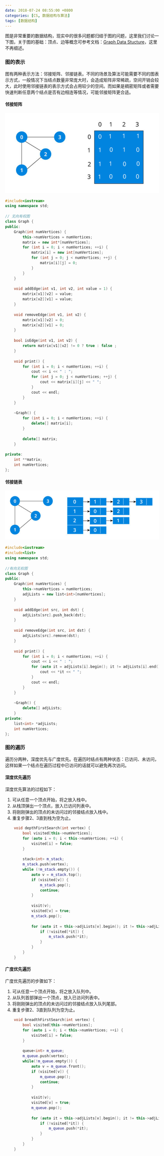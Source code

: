 ```yaml
---
date: 2018-07-24 08:55:00 +0800
categories: [CS, 数据结构与算法]
tags: [数据结构]
---
```



图是非常重要的数据结构，现实中的很多问题都归结于图的问题，这里我们讨论一下图，关于图的基础：顶点、边等概念可参考文档：[Graph Data Stucture](https://www.programiz.com/dsa/graph)，这里不再细述。

### 图的表示
图有两种表示方法：邻接矩阵、邻接链表。不同的场景及算法可能需要不同的图表示方式，一般情况下当结点数量非常庞大时，会造成矩阵非常稀疏，空间开销会较大，此时使用邻接链表的表示方式会占用较少的空间。而如果是稠密矩阵或者需要快速判断任意两个结点是否有边相连等情况，可能邻接矩阵更合适。

#### 邻接矩阵
![image](/assets/img/data-structure/graph-adjacency-matrix_0.jpg)
```c++
#include<iostream>
using namespace std;

// 无向有权图
class Graph {
public:
    Graph(int numVertices) {
        this->numVertices = numVertices;
        matrix = new int*[numVertices];
        for (int i = 0; i < numVertices; ++i) {
            matrix[i] = new int[numVertices];
            for (int j = 0; j < numVertices; ++j) {
                matrix[i][j] = 0;
            }
        }
    }

    void addEdge(int v1, int v2, int value = 1) {
        matrix[v1][v2] = value;
        matrix[v2][v1] = value;
    }

    void removeEdge(int v1, int v2) {
        matrix[v1][v2] = 0;
        matrix[v2][v1] = 0;
    }

    bool isEdge(int v1, int v2) {
        return matrix[v1][v2] != 0 ? true : false ;
    }

    void print() {
        for (int i = 0; i < numVertices; ++i) {
            cout << i << " : ";
            for (int j = 0; j < numVertices; ++j) {
                cout << matrix[i][j] << " ";
            }
            cout << endl;
        } 
    }

    ~Graph() {
        for (int i = 0; i < numVertices; ++i) {
            delete[] matrix[i];
        }

        delete[] matrix;
    }

private: 
    int **matrix;
    int numVertices;
};
```

#### 邻接链表
![image](/assets/img/data-structure/graph-adjacency-list_1.jpg)
```c++
#include<iostream>
#include<list>
using namespace std;

//有向无权图
class Graph {
public:
    Graph(int numVertices) {
        this->numVertices = numVertices;
        adjLists = new list<int>[numVertices];
    }

    void addEdge(int src, int dst) {
        adjLists[src].push_back(dst);
    }

    void removeEdge(int src, int dst) {
        adjLists[src].remove(dst);
    }

    void print() {
        for (int i = 0; i < numVertices; ++i) {
            cout << i << " : ";
            for (auto it = adjLists[i].begin(); it != adjLists[i].end(); ++it) {
                cout << *it << " ";
            }
            cout << endl;
        }
    }

    ~Graph() {
        delete[] adjLists;
    }
private:
    list<int> *adjLists;
    int numVertices;
};
```

### 图的遍历
遍历分两种，深度优先与广度优先。在遍历时结点有两种状态：已访问、未访问，这样如果一个结点在遍历过程中已访问的话就可以避免再次访问。

#### 深度优先遍历
深度优先算法的过程如下：
1. 可从任意一个顶点开始，将之放入栈中。
2. 从栈顶弹出一个顶点，放入已访问列表中。
3. 将刚刚弹出的顶点的未访问过的邻接结点放入栈中。
4. 重复步骤2、3直到栈为空为止。
```c++
    void depthFirstSearch(int vertex) {
        bool visited[this->numVertices];
        for (auto i = 0; i < this->numVertices; ++i) {
            visited[i] = false;
        }

        stack<int> m_stack;
        m_stack.push(vertex);
        while (!m_stack.empty()) {
            auto v = m_stack.top();
            if (visited[v]) {
                m_stack.pop();
                continue;
            }

            visit(v);
            visited[v] = true;
            m_stack.pop();
            
            for (auto it = this->adjLists[v].begin(); it != this->adjLists[v].end(); ++ it) {
                if (!visited[*it]) {
                    m_stack.push(*it);
                }
            }
        }
    }
```

#### 广度优先遍历
广度优先遍历的步骤如下：
1. 可从任意一个顶点开始，将之放入队列中。
2. 从队列首部弹出一个顶点，放入已访问列表中。
3. 将刚刚弹出的顶点的未访问过的邻接结点放入队列尾部。
4. 重复步骤2、3直到队列为空为止。
```c++
    void breadthFirstSearch(int vertex) {
        bool visited[this->numVertices];
        for (auto i = 0; i < this->numVertices; ++i) {
            visited[i] = false;
        }

        queue<int> m_queue;
        m_queue.push(vertex);
        while(!m_queue.empty()) {
            auto v = m_queue.front();
            if (visited[v]) {
                m_queue.pop();
                continue;
            }

            visit(v);
            visited[v] = true;
            m_queue.pop();

            for (auto it = this->adjLists[v].begin(); it != this->adjLists[v].end(); ++it) {
                if (!visited[*it]) {
                    m_queue.push(*it);
                }
            }
        }
    }
```

